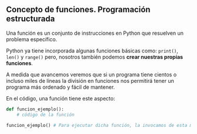 ## Concepto de funciones. Programación estructurada

Una función es un conjunto de instrucciones en Python que resuelven un problema específico.

Python ya tiene incorporada algunas funciones básicas como: `print()`, `len()` y `range()` pero, nosotros también podemos **crear nuestras propias funciones**.

A medida que avancemos veremos que si un programa tiene cientos o incluso miles de líneas la división en funciones nos permitirá tener un programa más ordenado y fácil de mantener.

En el código, una función tiene este aspecto:

```python
def funcion_ejemplo():
    # código de la función

funcion_ejemplo() # Para ejecutar dicha función, la invocamos de esta manera
```